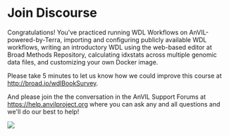 # Join Discourse

Congratulations!  You've practiced running WDL Workflows on AnVIL-powered-by-Terra, importing and configuring publicly available WDL workflows, writing an introductory WDL using the web-based editor at Broad Methods Repository, calculating idxstats across multiple genomic data files, and customizing your own Docker image.

Please take 5 minutes to let us know how we could improve this course at http://broad.io/wdlBookSurvey.

And please join the the conversation in the AnVIL Support Forums at https://help.anvilproject.org where you can ask any and all questions and we'll do our best to help!

![](06-join-discourse_files/figure-docx//1o2XnuMbqWVLf4XrsXolIQ7ulfnMlpJlrUxN0Y8aLIVQ_g1397c25e58c_0_173.png)<!-- -->
